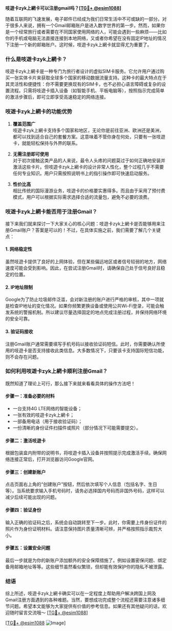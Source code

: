 **吱遊卡zyk上網卡可以注册gmail吗？[[TG💪+ @esim1088](https://t.me/s/esim1088)]**

随着互联网的飞速发展，电子邮件已经成为我们日常生活中不可或缺的一部分。对于很多人来说，拥有一个Gmail邮箱账户是进入数字世界的第一步。然而，如果你是一个经常旅行或者需要在不同国家使用网络的人，可能会遇到一些麻烦——比如你的手机或电脑无法直接连接到本地网络，又或者你希望在没有固定IP地址的情况下注册一个新的邮箱账户。这时候，吱遊卡zyk上網卡就显得尤为重要了。

### 什么是吱遊卡zyk上網卡？

吱遊卡zyk上網卡是一种专门为旅行者设计的虚拟SIM卡服务。它允许用户通过购买一张实体卡片来获取全球多个国家的移动数据流量支持。这种卡的最大特点在于其灵活性和便捷性：你不需要更换现有的SIM卡，也不必担心语言障碍或复杂的设置流程。只需将吱遊卡插入设备（如智能手机、平板电脑等），按照指示完成简单的激活步骤后，即可立即享受高速稳定的网络连接。

### 吱遊卡zyk上網卡的功能优势

1. **覆盖范围广**  
   吱遊卡zyk上網卡支持多个国家和地区，无论你是前往亚洲、欧洲还是美洲，都可以找到适合自己的套餐方案。这意味着不管你身在何处，只要有一张吱遊卡，就能轻松保持与外界的联系。

2. **无需注册即可使用**  
   对于初次接触这类产品的人来说，最令人头疼的问题莫过于如何正确地安装并激活这些卡片。但吱遊卡zyk上網卡的设计非常人性化，整个过程几乎不需要任何专业知识。用户只需按照说明书上的指引操作即可快速启动服务。

3. **性价比高**  
   相比传统的国际漫游业务，吱遊卡的价格要实惠得多。而且由于采用了预付费模式，用户可以根据实际需求选择合适的流量包，避免不必要的浪费。

### 吱遊卡zyk上網卡能否用于注册Gmail？

接下来我们就来探讨一下大家关心的核心问题：吱遊卡zyk上網卡是否能够用来注册Gmail账户？答案是可以的！不过，在具体实施之前，我们需要了解几个关键点：

#### 1. 网络稳定性
虽然吱遊卡提供了良好的上网体验，但在某些偏远地区或者信号较弱的地方，网络速度可能会受到影响。因此，在尝试注册Gmail时，请确保自己处于信号良好且稳定的位置。

#### 2. IP地址限制
Google为了防止垃圾邮件泛滥，会对新注册的账户进行严格的审核，其中一项就是检查IP地址的变化情况。如果你频繁更换设备或使用公共Wi-Fi登录，可能会触发系统的警报机制。所以建议尽量选择固定的地点完成注册过程，并保持网络环境的安全可靠。

#### 3. 验证码接收
注册Gmail账户通常需要填写手机号码以接收验证码短信。此时，你需要确认所使用的吱遊卡是否支持接收此类信息。大多数情况下，只要该卡支持国际短信功能，则不会存在问题。

### 如何利用吱遊卡zyk上網卡顺利注册Gmail？

既然知道了理论上可行，那么接下来就来看看具体的操作方法吧！

#### 步骤一：准备必要的材料
- 一台支持4G LTE网络的智能设备；
- 一张有效的吱遊卡zyk上網卡；
- 一部备用电话（用于接收验证码）；
- 一份清晰的身份证件扫描件或照片（部分情况下可能需要提交）。

#### 步骤二：激活吱遊卡
根据包装盒内附带的说明书，将吱遊卡插入设备并按照提示完成激活手续。确保网络连接正常后，打开浏览器访问Google官网。

#### 步骤三：创建新账户
点击页面右上角的“创建账户”按钮，然后依次填写个人信息（包括名字、生日等）。当系统要求输入手机号码时，请务必选择国内号码而非国外号码，这样可以减少后续可能出现的问题。

#### 步骤四：验证身份
输入正确的验证码之后，系统会自动跳转至下一步。此时，你需要上传身份证件的照片作为身份证明材料。请注意保持图片质量清晰可辨，并严格按照指示裁剪大小。

#### 步骤五：设置安全问题
最后一步就是为你的新账户添加额外的安全保障措施了。例如设置密保问题、绑定备用邮箱地址等等。这些细节虽然看似繁琐，但却能有效保护你的隐私不被泄露。

### 结语

综上所述，吱遊卡zyk上網卡确实可以在一定程度上帮助用户解决跨国上网及Gmail注册方面遇到的各种难题。当然，要想成功完成整个流程还需要注意诸多细节问题。希望本文能够为大家提供有价值的参考信息。如果还有其他疑问的话，欢迎随时留言交流哦～ [[TG💪+ @esim1088](https://t.me/s/esim1088)]

[[TG💪+ @esim1088](https://t.me/s/esim1088) ![Image](https://i.postimg.cc/4NQfJmqS/Snipaste-2025-05-13-00-14-12.png)]
